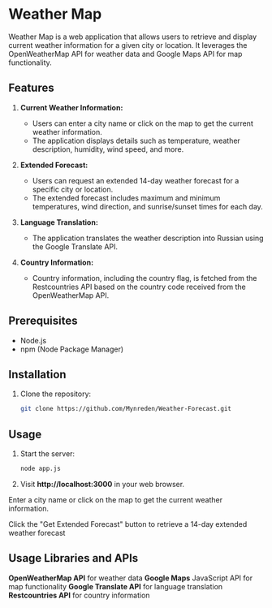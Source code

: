 # Weather Map

Weather Map is a web application that allows users to retrieve and display current weather information for a given city or location. It leverages the OpenWeatherMap API for weather data and Google Maps API for map functionality.

## Features

1. **Current Weather Information:**
   - Users can enter a city name or click on the map to get the current weather information.
   - The application displays details such as temperature, weather description, humidity, wind speed, and more.

2. **Extended Forecast:**
   - Users can request an extended 14-day weather forecast for a specific city or location.
   - The extended forecast includes maximum and minimum temperatures, wind direction, and sunrise/sunset times for each day.

3. **Language Translation:**
   - The application translates the weather description into Russian using the Google Translate API.

4. **Country Information:**
   - Country information, including the country flag, is fetched from the Restcountries API based on the country code received from the OpenWeatherMap API.

## Prerequisites

- Node.js
- npm (Node Package Manager)

## Installation

1. Clone the repository:

   ```bash
   git clone https://github.com/Mynreden/Weather-Forecast.git
## Usage
1. Start the server:

   ```bash
   node app.js

2. Visit **http://localhost:3000** in your web browser.

Enter a city name or click on the map to get the current weather information.

Click the "Get Extended Forecast" button to retrieve a 14-day extended weather forecast

## Usage Libraries and APIs
**OpenWeatherMap API** for weather data
**Google Maps** JavaScript API for map functionality
**Google Translate API** for language translation
**Restcountries API** for country information
